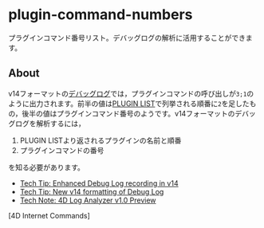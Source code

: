 # plugin-command-numbers
プラグインコマンド番号リスト。デバッグログの解析に活用することができます。

About
---
v14フォーマットの[デバッグログ](http://doc.4d.com/4Dv15R2/4D/15-R2/SET-DATABASE-PARAMETER.301-2544251.ja.html)では，プラグインコマンドの呼び出しが``3;1``のように出力されます。前半の値は[PLUGIN LIST](http://doc.4d.com/4Dv15R2/4D/15-R2/PLUGIN-LIST.301-2544266.ja.html)で列挙される順番に``2``を足したもの，後半の値はプラグインコマンド番号のようです。v14フォーマットのデバッグログを解析するには，

1. PLUGIN LISTより返されるプラグインの名前と順番
1. プラグインコマンドの番号

を知る必要があります。

* [Tech Tip: Enhanced Debug Log recording in v14](http://kb.4d.com/assetid=77076)
* [Tech Tip: New v14 formatting of Debug Log](http://kb.4d.com/assetid=77371)
* [Tech Note: 4D Log Analyzer v1.0 Preview](http://kb.4d.com/assetid=77198) 

[4D Internet Commands]
